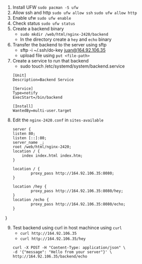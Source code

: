 1. Install UFW `sudo pacman -S ufw`
2. Allow ssh and http `sudo ufw allow ssh` `sudo ufw allow http`
3. Enable ufw `sudo ufw enable`
4. Check status `sudo ufw status`
5. Create a backend binary
    - `sudo mkdir /web/html/nginx-2420/backend`
    - In the directory create a `hey` and `echo` binary
6. Transfer the backend to the server using sftp
    - sftp -i ~/.ssh/do-key juan@164.92.106.35
    - upload file using `put <file-path>`
7. Create a service to run that backend
    - sudo touch /etc/systemd/system/backend.service
    ```
    [Unit]
    Description=Backend Service

    [Service]
    Type=notify
    ExecStart=/bin/backend

    [Install]
    WantedBy=multi-user.target

8. Edit the `nginx-2420.conf` in `sites-available`
    ```
    server {
    listen 80;
    listen [::]:80;
    server_name _;
    root /web/html/nginx-2420;
    location / {
        index index.html index.htm;
    }

    location / {
            proxy_pass http://164.92.106.35:8080;
    }

    location /hey {
            proxy_pass http://164.92.106.35:8080/hey;
    }
    location /echo {
            proxy_pass http://164.92.106.35:8080/echo;
    }
}

9. Test backend using curl in host machince using `curl`
    - `curl http://164.92.106.35`
    - `curl http://164.92.106.35/hey`
    ```
    curl -X POST -H "Content-Type: application/json" \
    -d '{"message": "Hello from your server"}' \
    http://164.92.106.35/backend/echo